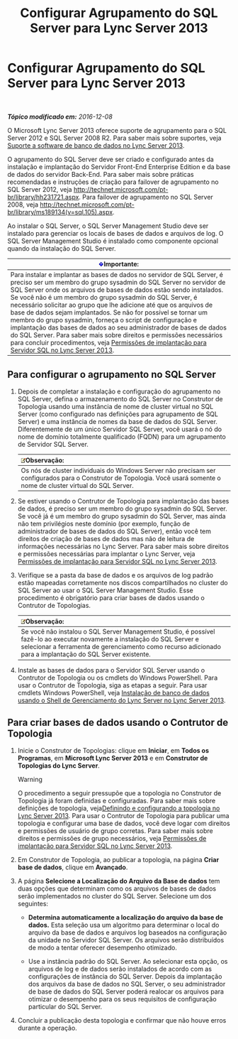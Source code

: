 ﻿---
title: Configurar Agrupamento do SQL Server para Lync Server 2013
TOCTitle: Configurar Agrupamento do SQL Server para Lync Server 2013
ms:assetid: d7b52ef1-573c-48ed-bb94-34e37b49645c
ms:mtpsurl: https://technet.microsoft.com/pt-br/library/Dn383982(v=OCS.15)
ms:contentKeyID: 56558973
ms.date: 12/10/2016
mtps_version: v=OCS.15
ms.translationtype: HT
---

# Configurar Agrupamento do SQL Server para Lync Server 2013

 

_**Tópico modificado em:** 2016-12-08_

O Microsoft Lync Server 2013 oferece suporte de agrupamento para o SQL Server 2012 e SQL Server 2008 R2. Para saber mais sobre suportes, veja [Suporte a software de banco de dados no Lync Server 2013](lync-server-2013-database-software-support.md).

O agrupamento do SQL Server deve ser criado e configurado antes da instalação e implantação do Servidor Front-End Enterprise Edition e da base de dados do servidor Back-End. Para saber mais sobre práticas recomendadas e instruções de criação para failover de agrupamento no SQL Server 2012, veja <http://technet.microsoft.com/pt-br/library/hh231721.aspx>. Para failover de agrupamento no SQL Server 2008, veja <http://technet.microsoft.com/pt-br/library/ms189134(v=sql.105).aspx>.

Ao instalar o SQL Server, o SQL Server Management Studio deve ser instalado para gerenciar os locais de bases de dados e arquivos de log. O SQL Server Management Studio é instalado como componente opcional quando da instalação do SQL Server.

<table>
<thead>
<tr class="header">
<th><img src="images/Gg425939.important(OCS.15).gif" title="important" alt="important" />Importante:</th>
</tr>
</thead>
<tbody>
<tr class="odd">
<td>Para instalar e implantar as bases de dados no servidor de SQL Server, é preciso ser um membro do grupo sysadmin do SQL Server no servidor de SQL Server onde os arquivos de bases de dados estão sendo instalados. Se você não é um membro do grupo sysadmin do SQL Server, é necessário solicitar ao grupo que lhe adicione até que os arquivos de base de dados sejam implantados. Se não for possível se tornar um membro do grupo sysadmin, forneça o script de configuração e implantação das bases de dados ao seu administrador de bases de dados do SQL Server. Para saber mais sobre direitos e permissões necessários para concluir procedimentos, veja <a href="lync-server-2013-deployment-permissions-for-sql-server.md">Permissões de implantação para Servidor SQL no Lync Server 2013</a>.</td>
</tr>
</tbody>
</table>


## Para configurar o agrupamento no SQL Server

1.  Depois de completar a instalação e configuração do agrupamento no SQL Server, defina o armazenamento do SQL Server no Construtor de Topologia usando uma instância de nome de cluster virtual no SQL Server (como configurado nas definições para agrupamento de SQL Server) e uma instância de nomes da base de dados do SQL Server. Diferentemente de um único Servidor SQL Server, você usará o nó do nome de domínio totalmente qualificado (FQDN) para um agrupamento de Servidor SQL Server.
    
    <table>
    <thead>
    <tr class="header">
    <th><img src="images/Gg425756.note(OCS.15).gif" title="note" alt="note" />Observação:</th>
    </tr>
    </thead>
    <tbody>
    <tr class="odd">
    <td>Os nós de cluster individuais do Windows Server não precisam ser configurados para o Construtor de Topologia. Você usará somente o nome de cluster virtual do SQL Server.</td>
    </tr>
    </tbody>
    </table>


2.  Se estiver usando o Contrutor de Topologia para implantação das bases de dados, é preciso ser um membro do grupo sysadmin do SQL Server. Se você já é um membro do grupo sysadmin do SQL Server, mas ainda não tem privilégios neste domínio (por exemplo, função de administrador de bases de dados do SQL Server), então você tem direitos de criação de bases de dados mas não de leitura de informações necessárias no Lync Server. Para saber mais sobre direitos e permissões necessárias para implantar o Lync Server, veja [Permissões de implantação para Servidor SQL no Lync Server 2013](lync-server-2013-deployment-permissions-for-sql-server.md).

3.  Verifique se a pasta da base de dados e os arquivos de log padrão estão mapeadas corretamente nos discos compartilhados no cluster do SQL Server ao usar o SQL Server Management Studio. Esse procedimento é obrigatório para criar bases de dados usando o Contrutor de Topologias.
    
    <table>
    <thead>
    <tr class="header">
    <th><img src="images/Gg425756.note(OCS.15).gif" title="note" alt="note" />Observação:</th>
    </tr>
    </thead>
    <tbody>
    <tr class="odd">
    <td>Se você não instalou o SQL Server Management Studio, é possível fazê-lo ao executar novamente a instalação do SQL Server e selecionar a ferramenta de gerenciamento como recurso adicionado para a implantação do SQL Server existente.</td>
    </tr>
    </tbody>
    </table>


4.  Instale as bases de dados para o Servidor SQL Server usando o Contrutor de Topologia ou os cmdlets do Windows PowerShell. Para usar o Contrutor de Topologia, siga as etapas a seguir. Para usar cmdlets Windows PowerShell, veja [Instalação de banco de dados usando o Shell de Gerenciamento do Lync Server no Lync Server 2013](lync-server-2013-database-installation-using-lync-server-management-shell.md).

## Para criar bases de dados usando o Contrutor de Topologia

1.  Inicie o Construtor de Topologias: clique em **Iniciar**, em **Todos os Programas**, em **Microsoft Lync Server 2013** e em **Construtor de Topologias do Lync Server**.
    

    > [!WARNING]
    > O procedimento a seguir pressupõe que a topologia no Construtor de Topologia já foram definidas e configuradas. Para saber mais sobre definições de topologia, veja<A href="lync-server-2013-defining-and-configuring-the-topology.md">Definindo e configurando a topologia no Lync Server 2013</A>. Para usar o Contrutor de Topologia para publicar uma topologia e configurar uma base de dados, você deve logar com direitos e permissões de usuário de grupo corretas. Para saber mais sobre direitos e permissões de grupo necessários, veja <A href="lync-server-2013-deployment-permissions-for-sql-server.md">Permissões de implantação para Servidor SQL no Lync Server 2013</A>.



2.  Em Construtor de Topologia, ao publicar a topologia, na página **Criar base de dados**, clique em **Avançado**.

3.  A página **Selecione a Localização do Arquivo da Base de dados** tem duas opções que determinam como os arquivos de bases de dados serão implementados no cluster do SQL Server. Selecione um dos seguintes:
    
      - **Determina automaticamente a localização do arquivo da base de dados.** Esta seleção usa um algoritmo para determinar o local do arquivo da base de dados e arquivos log baseados na configuração da unidade no Servidor SQL Server. Os arquivos serão distribuídos de modo a tentar oferecer desempenho otimizado.
    
      - Use a instância padrão do SQL Server. Ao selecionar esta opção, os arquivos de log e de dados serão instalados de acordo com as configurações de instância do SQL Server. Depois da implantação dos arquivos da base de dados no SQL Server, o seu administrador de base de dados do SQL Server poderá realocar os arquivos para otimizar o desempenho para os seus requisitos de configuração particular do SQL Server.

4.  Concluir a publicação desta topologia e confirmar que não houve erros durante a operação.

